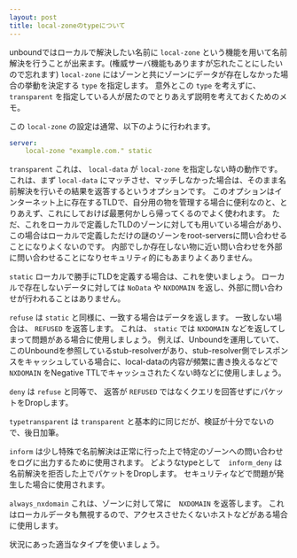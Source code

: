 ```yaml
---
layout: post
title: local-zoneのtypeについて
---
```


unboundではローカルで解決したい名前に `local-zone` という機能を用いて名前解決を行うことが出来ます。(権威サーバ機能もありますが忘れたことにしたいので忘れます)
`local-zone` にはゾーンと共にゾーンにデータが存在しなかった場合の挙動を決定する `type` を指定します。
意外とこの `type` を考えずに、 `transparent` を指定している人が居たのでとりあえず説明を考えておくためのメモ。

この `local-zone` の設定は通常、以下のように行われます。
```yaml
server:
    local-zone "example.com." static
```

`transparent` これは、 `local-data` が `local-zone` を指定しない時の動作です。
これは、まず `local-data` にマッチさせ、マッチしなかった場合は、そのまま名前解決を行いその結果を返答するというオプションです。
このオプションはインターネット上に存在するTLDで、自分用の物を管理する場合に便利なのと、とりあえず、これにしておけば最悪何かしら帰ってくるのでよく使われます。
ただ、これをローカルで定義したTLDのゾーンに対しても用いている場合があり、この場合はローカルで定義しただけの謎のゾーンをroot-serversに問い合わせることになりよくないのです。
内部でしか存在しない物に近い問い合わせを外部に問い合わせることになりセキュリティ的にもあまりよくありません。

`static` ローカルで勝手にTLDを定義する場合は、これを使いましょう。
ローカルで存在しないデータに対しては `NoData` や `NXDOMAIN` を返し、外部に問い合わせが行われることはありません。

`refuse` は `static` と同様に、一致する場合はデータを返します。
一致しない場合は、 `REFUSED` を返答します。
これは、 `static` では `NXDOMAIN` などを返してしまって問題がある場合に使用しましょう。
例えば、Unboundを運用していて、このUnboundを参照しているstub-resolverがあり、stub-resolver側でレスポンスをキャッシュしている場合に、local-dataの内容が頻繁に書き換えるなどで `NXDOMAIN` をNegative TTLでキャッシュされたくない時などに使用しましょう。

`deny` は `refuse` と同等で、 返答が `REFUSED` ではなくクエリを回答せずにパケットをDropします。

`typetransparent` は `transparent` と基本的に同じだが、検証が十分でないので、後日加筆。

`inform` は少し特殊で名前解決は正常に行った上で特定のゾーンへの問い合わせをログに出力するために使用されます。
どようなtypeとして　`inform_deny` は名前解決を拒否した上でパケットをDropします。
セキュリティなどで問題が発生した場合に使用されます。

`always_nxdomain` これは、ゾーンに対して常に　`NXDOMAIN` を返答します。
これはローカルデータも無視するので、アクセスさせたくないホストなどがある場合に使用します。

状況にあった適当なタイプを使いましょう。

